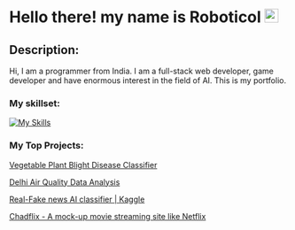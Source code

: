 # Hello there! my name is Roboticol <img src="https://media.giphy.com/media/hvRJCLFzcasrR4ia7z/giphy.gif" width="25px">

## Description:
Hi, I am a programmer from India. I am a full-stack web developer, game developer and have enormous interest in the field of AI. This is my portfolio.

### My skillset:
[![My Skills](https://skillicons.dev/icons?i=js,html,css,cs,cpp,py)](https://skillicons.dev)
  
### My Top Projects:
[Vegetable Plant Blight Disease Classifier](https://github.com/Roboticol/Vegetable-Plant-Blight-Disease-Classifier)

[Delhi Air Quality Data Analysis](https://github.com/Roboticol/delhi-air-quality-eda)

[Real-Fake news AI classifier | Kaggle](https://www.kaggle.com/code/roboticol/real-fake-news-detection)

[Chadflix - A mock-up movie streaming site like Netflix](https://github.com/OishikGuha/chadflix)
